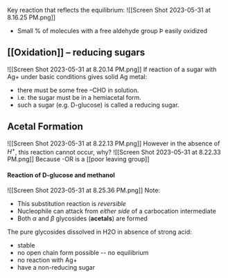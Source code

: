 Key reaction that reflects the equilibrium:
![[Screen Shot 2023-05-31 at 8.16.25 PM.png]]
- Small % of molecules with a free aldehyde group Þ easily oxidized

## [[Oxidation]] – reducing sugars
![[Screen Shot 2023-05-31 at 8.20.14 PM.png]]
If reaction of a sugar with Ag+ under basic conditions gives solid Ag metal: 
- there must be some free –CHO in solution. 
- i.e. the sugar must be in a hemiacetal form. 
- such a sugar (e.g. D-glucose) is called a reducing sugar.

## Acetal Formation
![[Screen Shot 2023-05-31 at 8.22.13 PM.png]]
However in the absence of $H^+$, this reaction cannot occur, why?
![[Screen Shot 2023-05-31 at 8.22.33 PM.png]]
Because -OR is a [[poor leaving group]]

#### Reaction of D-glucose and methanol
![[Screen Shot 2023-05-31 at 8.25.36 PM.png]]
Note:
- This substitution reaction is *reversible* 
- Nucleophile can attack from *either side* of a carbocation intermediate 
- Both $\alpha$ and $\beta$ glycosides (**acetals**) are formed

The pure glycosides dissolved in H2O in absence of strong acid:
- stable 
- no open chain form possible -- no equilibrium 
- no reaction with Ag+ 
- have a non-reducing sugar